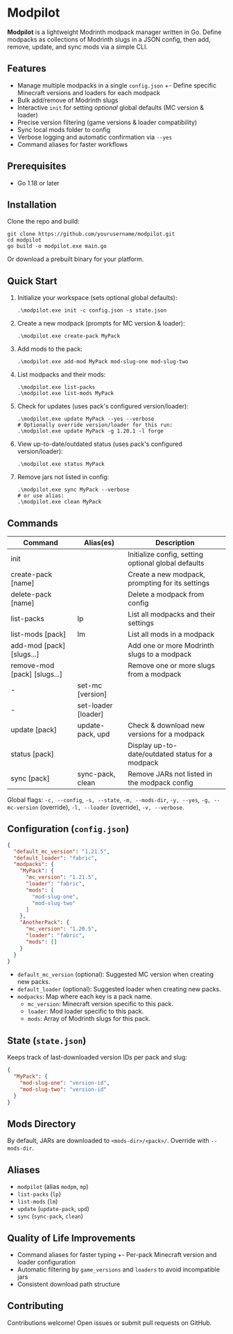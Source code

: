 # Modpilot

**Modpilot** is a lightweight Modrinth modpack manager written in Go. Define modpacks as collections of Modrinth slugs in a JSON config, then add, remove, update, and sync mods via a simple CLI.

## Features

- Manage multiple modpacks in a single `config.json`
+- Define specific Minecraft versions and loaders for each modpack
- Bulk add/remove of Modrinth slugs
- Interactive `init` for setting *optional* global defaults (MC version & loader)
- Precise version filtering (game versions & loader compatibility)
- Sync local mods folder to config
- Verbose logging and automatic confirmation via `--yes`
- Command aliases for faster workflows

## Prerequisites

- Go 1.18 or later

## Installation

Clone the repo and build:
```pwsh
git clone https://github.com/yourusername/modpilot.git
cd modpilot
go build -o modpilot.exe main.go
```

Or download a prebuilt binary for your platform.

## Quick Start

1. Initialize your workspace (sets optional global defaults):
   ```pwsh
   .\modpilot.exe init -c config.json -s state.json
   ```
2. Create a new modpack (prompts for MC version & loader):
   ```pwsh
   .\modpilot.exe create-pack MyPack
   ```
3. Add mods to the pack:
   ```pwsh
   .\modpilot.exe add-mod MyPack mod-slug-one mod-slug-two
   ```
4. List modpacks and their mods:
   ```pwsh
   .\modpilot.exe list-packs
   .\modpilot.exe list-mods MyPack
   ```
5. Check for updates (uses pack's configured version/loader):
   ```pwsh
   .\modpilot.exe update MyPack --yes --verbose
   # Optionally override version/loader for this run:
   .\modpilot.exe update MyPack -g 1.20.1 -l forge
   ```
6. View up-to-date/outdated status (uses pack's configured version/loader):
   ```pwsh
   .\modpilot.exe status MyPack
   ```
7. Remove jars not listed in config:
   ```pwsh
   .\modpilot.exe sync MyPack --verbose
   # or use alias:
   .\modpilot.exe clean MyPack
   ```

## Commands

| Command                   | Alias(es)             | Description                                             |
|---------------------------|-----------------------|---------------------------------------------------------|
| init                      |                       | Initialize config, setting optional global defaults     |
| create-pack [name]        |                       | Create a new modpack, prompting for its settings        |
| delete-pack [name]        |                       | Delete a modpack from config                            |
| list-packs                | lp                    | List all modpacks and their settings                    |
| list-mods [pack]          | lm                    | List all mods in a modpack                              |
| add-mod [pack] [slugs...] |                       | Add one or more Modrinth slugs to a modpack             |
| remove-mod [pack] [slugs...] |                    | Remove one or more slugs from a modpack                 |
-| set-mc [version]          |                       | Set default Minecraft version in `config.json`          |
-| set-loader [loader]       |                       | Set default mod loader (fabric/forge/…) in `config.json` |
| update [pack]             | update-pack, upd      | Check & download new versions for a modpack             |
| status [pack]             |                       | Display up-to-date/outdated status for a modpack        |
| sync [pack]               | sync-pack, clean      | Remove JARs not listed in the modpack config            |

Global flags: `-c, --config`, `-s, --state`, `-m, --mods-dir`, `-y, --yes`, `-g, --mc-version` (override), `-l, --loader` (override), `-v, --verbose`.

## Configuration (`config.json`)

```json
{
  "default_mc_version": "1.21.5",
  "default_loader": "fabric",
  "modpacks": {
    "MyPack": {
      "mc_version": "1.21.5",
      "loader": "fabric",
      "mods": [
        "mod-slug-one",
        "mod-slug-two"
      ]
    },
    "AnotherPack": {
      "mc_version": "1.20.5",
      "loader": "fabric",
      "mods": []
    }
  }
}
```

- `default_mc_version` (optional): Suggested MC version when creating new packs.
- `default_loader` (optional): Suggested loader when creating new packs.
- `modpacks`: Map where each key is a pack name.
  - `mc_version`: Minecraft version specific to this pack.
  - `loader`: Mod loader specific to this pack.
  - `mods`: Array of Modrinth slugs for this pack.

## State (`state.json`)

Keeps track of last-downloaded version IDs per pack and slug:

```json
{
  "MyPack": {
    "mod-slug-one": "version-id",
    "mod-slug-two": "version-id"
  }
}
```

## Mods Directory

By default, JARs are downloaded to `<mods-dir>/<pack>/`. Override with `--mods-dir`.

## Aliases

- `modpilot` (alias `modpm`, `mp`)
- `list-packs` (`lp`)
- `list-mods` (`lm`)
- `update` (`update-pack`, `upd`)
- `sync` (`sync-pack`, `clean`)

## Quality of Life Improvements

- Command aliases for faster typing
+- Per-pack Minecraft version and loader configuration
- Automatic filtering by `game_versions` and `loaders` to avoid incompatible jars
- Consistent download path structure

## Contributing

Contributions welcome! Open issues or submit pull requests on GitHub.
